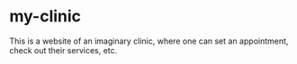 # my-clinic

This is a website of an imaginary clinic, where one can set an appointment, check out their services, etc.
